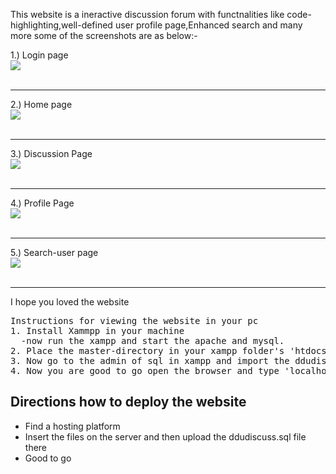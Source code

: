 This website is a ineractive discussion forum with functnalities like code-highlighting,well-defined user profile page,Enhanced search and many more
some of the screenshots are as below:-

1.) Login page<br>
<img src="https://raw.githubusercontent.com/jenilgandhi2111/DDU-discuss/master/home_page.PNG"></img>
<br>
<br>
<hr>
2.) Home page<br>
<img src="https://raw.githubusercontent.com/jenilgandhi2111/DDU-discuss/master/home1.PNG"></img>
<br>
<br>
<hr>
3.) Discussion Page<br>
<img src="https://raw.githubusercontent.com/jenilgandhi2111/DDU-discuss/master/ask.PNG"></img>
<br>
<br>
<hr>
4.) Profile Page<br>
<img src="https://raw.githubusercontent.com/jenilgandhi2111/DDU-discuss/master/user.PNG"></img>
<br>
<br>
<hr>
5.) Search-user page<br>
<img src="https://raw.githubusercontent.com/jenilgandhi2111/DDU-discuss/master/search.PNG"></img>
<br>
<br>
<hr>


I hope you loved the website 
<pre>
Instructions for viewing the website in your pc
1. Install Xammpp in your machine
  -now run the xampp and start the apache and mysql.
2. Place the master-directory in your xampp folder's 'htdocs' and rename the folder as forum.
3. Now go to the admin of sql in xampp and import the ddudiscuss.sql over there
4. Now you are good to go open the browser and type 'localhost/forum/index.php'
</pre>

<h2>Directions how to deploy the website</h2>
<ul>
  <li>Find a hosting platform</li>
  <li>Insert the files on the server and then upload the ddudiscuss.sql file there</li>
  <li>Good to go</li>
  </ul>
